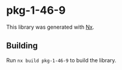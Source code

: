 # pkg-1-46-9

This library was generated with [Nx](https://nx.dev).

## Building

Run `nx build pkg-1-46-9` to build the library.

